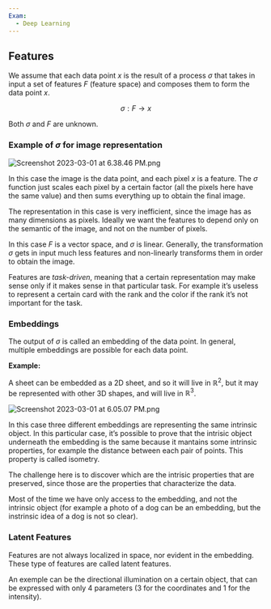 ```yaml
---
Exam:
  - Deep Learning
---
```

## Features

We assume that each data point $x$ is the result of a process $\sigma$ that takes in input a set of features $F$ (feature space) and composes them to form the data point $x$.

$$
\sigma:F \to x
$$

Both $\sigma$ and $F$ are unknown.

### Example of $\sigma$ for image representation

![Screenshot 2023-03-01 at 6.38.46 PM.png](Screenshot_2023-03-01_at_6.38.46_PM.jpeg)

In this case the image is the data point, and each pixel $x$ is a feature. The $\sigma$ function just scales each pixel by a certain factor (all the pixels here have the same value) and then sums everything up to obtain the final image.

The representation in this case is very inefficient, since the image has as many dimensions as pixels. Ideally we want the features to depend only on the semantic of the image, and not on the number of pixels.

In this case $F$ is a vector space, and $\sigma$ is linear. Generally, the transformation $\sigma$ gets in input much less features and non-linearly transforms them in order to obtain the image.

Features are *task-driven*, meaning that a certain representation may make sense only if it makes sense in that particular task.
For example it’s useless to represent a certain card with the rank and the color if the rank it’s not important for the task.

### Embeddings

The output of $\sigma$  is called an embedding of the data point. In general, multiple embeddings are possible for each data point.

**Example:**

A sheet can be embedded as a 2D sheet, and so it will live in $\mathbb{R}^2$, but it may be represented with other 3D shapes, and will live in $\mathbb{R}^3$.

![Screenshot 2023-03-01 at 6.05.07 PM.png](Screenshot_2023-03-01_at_6.05.07_PM.jpeg)

In this case three different embeddings are representing the same intrinsic object. In this particular case, it’s possible to prove that the intrisic object underneath the embedding is the same because it mantains some intrinsic properties, for example the distance between each pair of points. This property is called isometry.

The challenge here is to discover which are the intrisic properties that are preserved, since those are the properties that characterize the data.

Most of the time we have only access to the embedding, and not the intrinsic object (for example a photo of a dog can be an embedding, but the instrinsic idea of a dog is not so clear).

### Latent Features

Features are not always localized in space, nor evident in the embedding. These type of features are called latent features. 

An exemple can be the directional illumination on a certain object, that can be expressed with only 4 parameters (3 for the coordinates and 1 for the intensity).